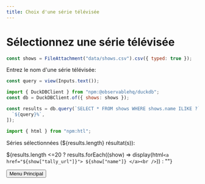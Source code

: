 ```yaml
---
title: Choix d'une série télévisée
---
```


# Sélectionnez une série télévisée

```js
const shows = FileAttachment("data/shows.csv").csv({ typed: true });
```

Entrez le nom d'une série télévisée:

```js
const query = view(Inputs.text());
```

```js
import { DuckDBClient } from "npm:@observablehq/duckdb";
const db = DuckDBClient.of({ shows: shows });
```

```js
const results = db.query(`SELECT * FROM shows WHERE shows.name ILIKE ?`, [
  `${query}%`,
]);
```

```js
import { html } from "npm:htl";
```

Séries sélectionnées (${results.length} résultat(s)):

${results.length <=20 ? results.forEach((show) => display(html`<a href="${show["tally_url"]}">
${show["name"]}
</a><br />`)) : ""}

</div>

<input type="button" value="Menu Principal" onClick="window.location.href='/'" />
